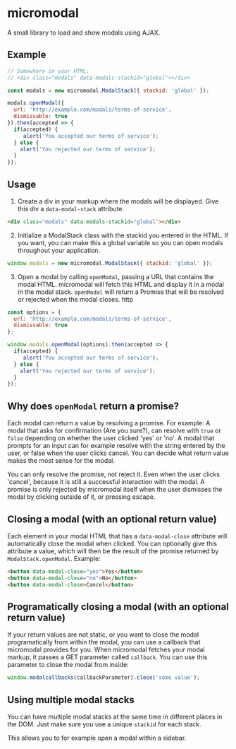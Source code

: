 # micromodal

A small library to load and show modals using AJAX.

## Example

```javascript
// Somewhere in your HTML:
// <div class="modals" data-modals-stackid="global"></div>

const modals = new micromodal.ModalStack({ stackid: 'global' });

modals.openModal({
  url: 'http://example.com/modals/terms-of-service',
  dismissable: true
}).then(accepted => {
  if(accepted) {
     alert('You accepted our terms of service');
  } else {
    alert('You rejected our terms of service');
  }
});
```

## Usage

1. Create a div in your markup where the modals will be displayed. Give this div a `data-modal-stack` attribute.
```html
<div class="modals" data-modals-stackid="global"></div>
```

2. Initialize a ModalStack class with the stackid you entered in the HTML. If you want,
you can make this a global variable so you can open modals throughout your application.
```javascript
window.modals = new micromodal.ModalStack({ stackid: 'global' });
```

3. Open a modal by calling `openModal`, passing a URL that contains the modal HTML.
micromodal will fetch this HTML and display it in a modal in the modal stack.
`openModal` will return a Promise that will be resolved or rejected when the modal closes.
http
```javascript
const options = {
  url: 'http://example.com/modals/terms-of-service',
  dismissable: true
};

window.modals.openModal(options).then(accepted => {
  if(accepted) {
     alert('You accepted our terms of service');
  } else {
    alert('You rejected our terms of service');
  }
});
```

## Why does `openModal` return a promise?
Each modal can return a value by resolving a promise. For example: A modal that asks for confirmation (Are you sure?),
can resolve with `true` or `false` depending on whether the user clicked 'yes' or 'no'.
A modal that prompts for an input can for example resolve with the string entered by the user,
or false when the user clicks cancel. You can decide what return value makes the most sense for the modal.

You can only resolve the promise, not reject it. Even when the user clicks 'cancel',
because it is still a successful interaction with the modal. A promise is only rejected by micromodal itself when
the user dismisses the modal by clicking outside of it, or pressing escape.

## Closing a modal (with an optional return value)
Each element in your modal HTML that has a `data-modal-close` attribute will automatically close the modal when clicked.
You can optionally give this attribute a value, which will then be the result of the promise returned by `ModalStack.openModal`. Example:

```html
<button data-modal-close="yes">Yes</button>
<button data-modal-close="no">No</button>
<button data-modal-close>Cancel</button>
```

## Programatically closing a modal (with an optional return value)
If your return values are not static, or you want to close the modal programatically from within the modal,
you can use a callback that micromodal provides for you. When micromodal fetches your modal markup, it passes a GET parameter called `callback`.
You can use this parameter to close the modal from inside:

```javascript
window.modalcallbacks(callbackParameter).close('some value');
```

## Using multiple modal stacks
You can have multiple modal stacks at the same time in different places in the DOM.
Just make sure you use a unique `stackid` for each stack.

This allows you to for example open a modal within a sidebar.
